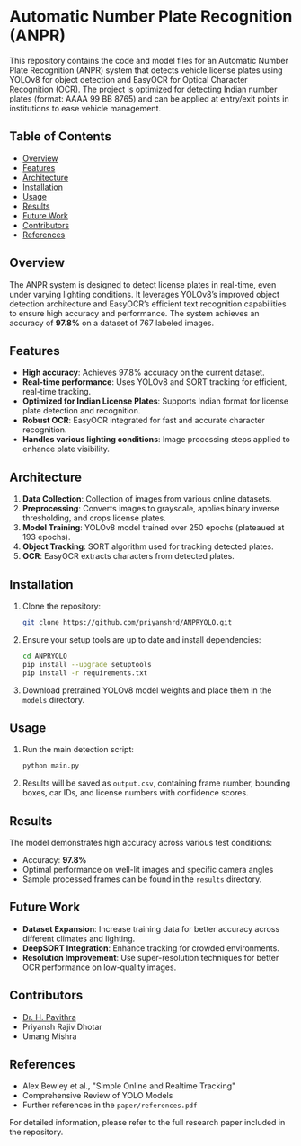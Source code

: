 # Automatic Number Plate Recognition (ANPR)

This repository contains the code and model files for an Automatic Number Plate Recognition (ANPR) system that detects vehicle license plates using YOLOv8 for object detection and EasyOCR for Optical Character Recognition (OCR). The project is optimized for detecting Indian number plates (format: AAAA 99 BB 8765) and can be applied at entry/exit points in institutions to ease vehicle management.

## Table of Contents
- [Overview](#overview)
- [Features](#features)
- [Architecture](#architecture)
- [Installation](#installation)
- [Usage](#usage)
- [Results](#results)
- [Future Work](#future-work)
- [Contributors](#contributors)
- [References](#references)

## Overview
The ANPR system is designed to detect license plates in real-time, even under varying lighting conditions. It leverages YOLOv8’s improved object detection architecture and EasyOCR’s efficient text recognition capabilities to ensure high accuracy and performance. The system achieves an accuracy of **97.8%** on a dataset of 767 labeled images.

## Features
- **High accuracy**: Achieves 97.8% accuracy on the current dataset.
- **Real-time performance**: Uses YOLOv8 and SORT tracking for efficient, real-time tracking.
- **Optimized for Indian License Plates**: Supports Indian format for license plate detection and recognition.
- **Robust OCR**: EasyOCR integrated for fast and accurate character recognition.
- **Handles various lighting conditions**: Image processing steps applied to enhance plate visibility.

## Architecture
1. **Data Collection**: Collection of images from various online datasets.
2. **Preprocessing**: Converts images to grayscale, applies binary inverse thresholding, and crops license plates.
3. **Model Training**: YOLOv8 model trained over 250 epochs (plateaued at 193 epochs).
4. **Object Tracking**: SORT algorithm used for tracking detected plates.
5. **OCR**: EasyOCR extracts characters from detected plates.

## Installation
1. Clone the repository:
    ```bash
    git clone https://github.com/priyanshrd/ANPRYOLO.git
    ```
2. Ensure your setup tools are up to date and install dependencies:
    ```bash
    cd ANPRYOLO
    pip install --upgrade setuptools
    pip install -r requirements.txt
    ```
3. Download pretrained YOLOv8 model weights and place them in the `models` directory.

## Usage
1. Run the main detection script:
    ```bash
    python main.py
    ```
2. Results will be saved as `output.csv`, containing frame number, bounding boxes, car IDs, and license numbers with confidence scores.

## Results
The model demonstrates high accuracy across various test conditions:
- Accuracy: **97.8%**
- Optimal performance on well-lit images and specific camera angles
- Sample processed frames can be found in the `results` directory.

## Future Work
- **Dataset Expansion**: Increase training data for better accuracy across different climates and lighting.
- **DeepSORT Integration**: Enhance tracking for crowded environments.
- **Resolution Improvement**: Use super-resolution techniques for better OCR performance on low-quality images.

## Contributors
- [Dr. H. Pavithra](mailto:pavithrah@rvce.edu.in)
- Priyansh Rajiv Dhotar
- Umang Mishra

## References
- Alex Bewley et al., "Simple Online and Realtime Tracking"
- Comprehensive Review of YOLO Models
- Further references in the `paper/references.pdf`

For detailed information, please refer to the full research paper included in the repository.
